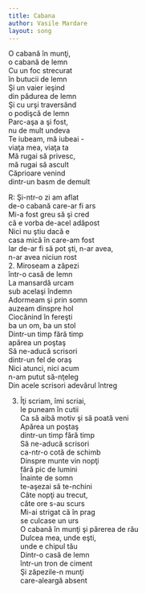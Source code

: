 ```yaml
---
title: Cabana
author: Vasile Mardare
layout: song
---
```


O cabană în munţi,  
o cabană de lemn  
Cu un foc strecurat  
în butucii de lemn  
Şi un vaier ieşind  
din pădurea de lemn  
Şi cu urşi traversând  
o podişcă de lemn  
Parc-aşa a şi fost,  
nu de mult undeva  
Te iubeam, mă iubeai -  
viaţa mea, viaţa ta  
Mă rugai să privesc,  
mă rugai să ascult  
Căprioare venind  
dintr-un basm de demult  


R: Şi-ntr-o zi am aflat  
de-o cabană care-ar fi ars  
Mi-a fost greu să şi cred  
că e vorba de-acel adăpost  
Nici nu ştiu dacă e  
casa mică în care-am fost  
Iar de-ar fi să pot şti, n-ar avea,  
n-ar avea niciun rost  
2. Miroseam a zăpezi  
într-o casă de lemn  
La mansardă urcam  
sub acelaşi îndemn  
Adormeam şi prin somn  
auzeam dinspre hol  
Ciocănind în fereşti  
ba un om, ba un stol  
Dintr-un timp fără timp  
apărea un poştaş  
Să ne-aducă scrisori  
dintr-un fel de oraş  
Nici atunci, nici acum  
n-am putut să-nţeleg  
Din acele scrisori adevărul întreg  


3. Îţi scriam, îmi scriai,  
le puneam în cutii  
Ca să aibă motiv şi să poată veni  
Apărea un poştaş  
dintr-un timp fără timp  
Să ne-aducă scrisori  
ca-ntr-o cotă de schimb  
Dinspre munte vin nopţi  
fără pic de lumini  
Înainte de somn  
te-aşezai să te-nchini  
Câte nopţi au trecut,  
câte ore s-au scurs  
Mi-ai strigat că în prag  
se culcase un urs  
O cabană în munţi şi părerea de rău  
Dulcea mea, unde eşti,  
unde e chipul tău  
Dintr-o casă de lemn  
într-un tron de ciment  
Şi zăpezile-n munţi  
care-aleargă absent   
